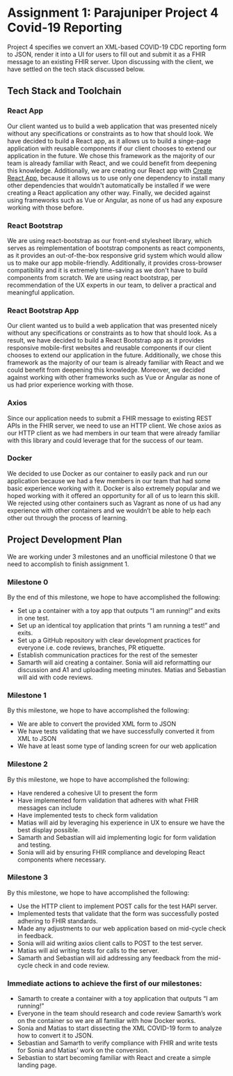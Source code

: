 # Assignment 1: Parajuniper Project 4 Covid-19 Reporting
Project 4 specifies we convert an XML-based COVID-19 CDC reporting form to JSON, render it into a UI for users to fill out and submit it as a FHIR message to an existing FHIR server. Upon discussing with the client, we have settled on the tech stack discussed below. 

## Tech Stack and Toolchain 

### React App 
Our client wanted us to build a web application that was presented nicely without any specifications or constraints as to how that should look. We have decided to build a React app, as it allows us to build a singe-page application with reusable components if our client chooses to extend our application in the future. We chose this framework as the majority of our team is already familiar with React, and we could benefit from deepening this knowledge. Additionally, we are creating our React app with [Create React App](https://create-react-app.dev/), because it allows us to use only one dependency to install many other dependencies that wouldn't automatically be installed if we were creating a React application any other way. Finally, we decided against using frameworks such as Vue or Angular, as none of us had any exposure working with those before. 

### React Bootstrap 
We are using react-bootstrap as our front-end stylesheet library, which serves as reimplementation of bootstrap components as react components, as it provides an out-of-the-box responsive grid system which would allow us to make our app mobile-friendly. Additionally, it provides cross-browser compatibility and it is extremely time-saving as we don't have to build components from scratch. We are using react bootstrap, per recommendation of the UX experts in our team, to deliver a practical and meaningful application.

### React Bootstrap App 
Our client wanted us to build a web application that was presented nicely without any specifications or constraints as to how that should look. As a result, we have decided to build a React Bootstrap app as it provides responsive mobile-first websites and reusable components if our client chooses to extend our application in the future. Additionally, we chose this framework as the majority of our team is already familiar with React and we could benefit from deepening this knowledge. Moreover, we decided against working with other frameworks such as Vue or Angular as none of us had prior experience working with those. 

### Axios
Since our application needs to submit a FHIR message to existing REST APIs in the FHIR server, we need to use an HTTP client. We chose axios as our HTTP client as we had members in our team that were already familiar with this library and could leverage that for the success of our team. 

### Docker
We decided to use Docker as our container to easily pack and run our application because we had a few members in our team that had some basic experience working with it. Docker is also extremely popular and we hoped working with it offered an opportunity for all of us to learn this skill. We rejected using other containers such as Vagrant as none of us had any experience with other containers and we wouldn’t be able to help each other out through the process of learning. 

## Project Development Plan
We are working under 3 milestones and an unofficial milestone 0 that we need to accomplish to finish assignment 1. 
### Milestone 0 
By the end of this milestone, we hope to have accomplished the following: 
- Set up a container with a toy app that outputs “I am running!” and exits in one test. 
- Set up an identical toy application that prints “I am running a test!” and exits. 
- Set up a GitHub repository with clear development practices for everyone i.e. code reviews, branches, PR etiquette. 
- Establish communication practices for the rest of the semester
- Samarth will aid creating a container. Sonia will aid reformatting our discussion and A1 and uploading meeting minutes. Matias and Sebastian will aid with code reviews. 

### Milestone 1
By this milestone, we hope to have accomplished the following: 
- We are able to convert the provided XML form to JSON 
- We have tests validating that we have successfully converted it from XML to JSON
- We have at least some type of landing screen for our web application

### Milestone 2
By this milestone, we hope to have accomplished the following: 
- Have rendered a cohesive UI to present the form
- Have implemented form validation that adheres with what FHIR messages can include 
- Have implemented tests to check form validation 
- Matias will aid by leveraging his experience in UX to ensure we have the best display possible. 
- Samarth and Sebastian will aid implementing logic for form validation and testing. 
- Sonia will aid by ensuring FHIR compliance and developing React components where necessary. 

### Milestone 3
By this milestone, we hope to have accomplished the following: 
- Use the HTTP client to implement POST calls for the test HAPI server.
- Implemented tests that validate that the form was successfully posted adhering to FHIR standards. 
- Made any adjustments to our web application based on mid-cycle check in feedback. 
- Sonia will aid writing axios client calls to POST to the test server. 
- Matias will aid writing tests for calls to the server. 
- Samarth and Sebastian will aid addressing any feedback from the mid-cycle check in and code review. 


### Immediate actions to achieve the first of our milestones: 
- Samarth to create a container with a toy application that outputs “I am running!” 
- Everyone in the team should research and code review Samarth’s work on the container so we are all familiar with how Docker works. 
- Sonia and Matias to start dissecting the XML COVID-19 form to analyze how to convert it to JSON. 
- Sebastian and Samarth to verify compliance with FHIR and  write tests for Sonia and Matias’ work on the conversion. 
- Sebastian to start becoming familiar with React and create a simple landing page.
